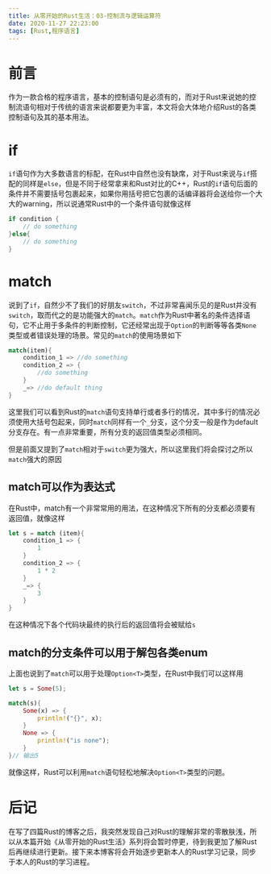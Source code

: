 ```yaml
---
title: 从零开始的Rust生活：03-控制流与逻辑运算符
date: 2020-11-27 22:23:00
tags: [Rust,程序语言]
---
```


# 前言

作为一款合格的程序语言，基本的控制语句是必须有的，而对于Rust来说她的控制流语句相对于传统的语言来说都要更为丰富，本文将会大体地介绍Rust的各类控制语句及其的基本用法。

<!--more-->

# if

```if```语句作为大多数语言的标配，在Rust中自然也没有缺席，对于Rust来说与```if```搭配的同样是```else```，但是不同于经常拿来和Rust对比的C++，Rust的```if```语句后面的条件并不需要括号包裹起来，如果你用括号把它包裹的话编译器将会送给你一个大大的warning，所以说通常Rust中的一个条件语句就像这样
```rust
if condition {
    // do something
}else{
    // do something
}
```

# match

说到了```if```，自然少不了我们的好朋友```switch```，不过非常喜闻乐见的是Rust并没有```switch```，取而代之的是功能强大的```match```。```match```作为Rust中著名的条件选择语句，它不止用于多条件的判断控制，它还经常出现于```Option```的判断等等各类```None```类型或者错误处理的场景。常见的```match```的使用场景如下

```rust
match(item){
    condition_1 => //do something
    condition_2 => {
        //do something
    }
    _=> //do default thing
}
```
这里我们可以看到Rust的```match```语句支持单行或者多行的情况，其中多行的情况必须使用大括号包起来，同时```match```同样有一个```_```分支，这个分支一般是作为default分支存在。有一点非常重要，所有分支的返回值类型必须相同。

但是前面又提到了```match```相对于```switch```更为强大，所以这里我们将会探讨之所以```match```强大的原因

## match可以作为表达式

在Rust中，match有一个非常常用的用法，在这种情况下所有的分支都必须要有返回值，就像这样

```rust
let s = match (item){
    condition_1 => {
        1
    }
    condition_2 => {
        1 * 2
    }
    _=> {
        3
    }
}
```

在这种情况下各个代码块最终的执行后的返回值将会被赋给```s```

## match的分支条件可以用于解包各类enum

上面也说到了```match```可以用于处理```Option<T>```类型，在Rust中我们可以这样用

```rust
let s = Some(5);

match(s){
    Some(x) => {
        println!("{}", x);
    }
    None => {
        println!("is none");
    }
}// 输出5

```
就像这样，Rust可以利用```match```语句轻松地解决```Option<T>```类型的问题。

# 后记

在写了四篇Rust的博客之后，我突然发现自己对Rust的理解非常的零散肤浅，所以从本篇开始《从零开始的Rust生活》系列将会暂时停更，待到我更加了解Rust后再继续进行更新。接下来本博客将会开始逐步更新本人的Rust学习记录，同步于本人的Rust的学习进程。
